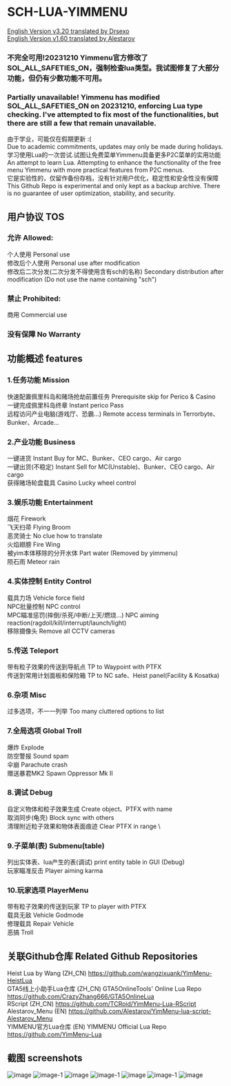 # SCH-LUA-YIMMENU
[English Version v3.20 translated by Drsexo]( https://github.com/Drsexo/English-Sch-lua/) \
[English Version v1.60 translated by Alestarov]( https://github.com/Alestarov/SCH-LUA-YIMMENU-ENG/) 
### 不完全可用!20231210 Yimmenu官方修改了SOL_ALL_SAFETIES_ON，强制检查lua类型。我试图修复了大部分功能，但仍有少数功能不可用。
### Partially unavailable! Yimmenu has modified SOL_ALL_SAFETIES_ON on 20231210, enforcing Lua type checking. I've attempted to fix most of the functionalities, but there are still a few that remain unavailable.
由于学业，可能仅在假期更新 :( \
Due to academic commitments, updates may only be made during holidays. \
学习使用Lua的一次尝试.试图让免费菜单Yimmenu具备更多P2C菜单的实用功能 \
An attempt to learn Lua. Attempting to enhance the functionality of the free menu Yimmenu with more practical features from P2C menus. \
它是实验性的，仅留作备份存档，没有针对用户优化，稳定性和安全性没有保障 \
This Github Repo is experimental and only kept as a backup archive. There is no guarantee of user optimization, stability, and security.
## 用户协议 TOS
### 允许 Allowed:
个人使用 Personal use \
修改后个人使用 Personal use after modification \
修改后二次分发(二次分发不得使用含有sch的名称) Secondary distribution after modification (Do not use the name containing "sch") 
### 禁止 Prohibited:
商用 Commercial use
### 没有保障 No Warranty
## 功能概述 features
### 1.任务功能 Mission 
快速配置佩里科岛和赌场抢劫前置任务 Prerequisite skip for Perico & Casino\
一键完成佩里科岛终章 Instant perico Pass \
远程访问产业电脑(游戏厅、恐霸...) Remote access terminals in Terrorbyte、Bunker、Arcade...
### 2.产业功能 Business 
一键进货 Instant Buy for MC、Bunker、CEO cargo、Air cargo\
一键出货(不稳定) Instant Sell for MC(Unstable)、Bunker、CEO cargo、Air cargo\
获得赌场轮盘载具 Casino Lucky wheel control
### 3.娱乐功能 Entertainment 
烟花 Firework \
飞天扫帚 Flying Broom \
恶灵骑士 No clue how to translate \
火焰翅膀 Fire Wing \
被yim本体移除的分开水体 Part water (Removed by yimmenu) \
陨石雨 Meteor rain
### 4.实体控制 Entity Control
载具力场 Vehicle force field \
NPC批量控制 NPC control \
MPC瞄准惩罚(摔倒/杀死/中断/上天/燃烧...) NPC aiming reaction(ragdoll/kill/interrupt/launch/light) \
移除摄像头 Remove all CCTV cameras
### 5.传送 Teleport 
带有粒子效果的传送到导航点 TP to Waypoint with PTFX \
传送到常用计划面板和保险箱 TP to NC safe、Heist panel(Facility & Kosatka) 
### 6.杂项 Misc 
过多选项，不一一列举 Too many cluttered options to list
### 7.全局选项 Global Troll 
爆炸 Explode \
防空警报 Sound spam \
伞崩 Parachute crash \
赠送暴君MK2 Spawn Oppressor Mk II
### 8.调试 Debug 
自定义物体和粒子效果生成 Create object、PTFX with name\
取消同步(龟壳) Block sync with others\
清理附近粒子效果和物体表面痕迹 Clear PTFX in range \
### 9.子菜单(表) Submenu(table)
列出实体表、lua产生的表(调试) print entity table in GUI (Debug)\
玩家瞄准反击 Player aiming karma
### 10.玩家选项 PlayerMenu
带有粒子效果的传送到玩家 TP to player with PTFX \
载具无敌 Vehicle Godmode \
修理载具 Repair Vehicle \
恶搞 Troll
## 关联Github仓库 Related Github Repositories
Heist Lua by Wang (ZH_CN) https://github.com/wangzixuank/YimMenu-HeistLua \
GTA5线上小助手Lua仓库 (ZH_CN) GTA5OnlineTools' Online Lua Repo https://github.com/CrazyZhang666/GTA5OnlineLua \
RScript (ZH_CN) https://github.com/TCRoid/YimMenu-Lua-RScript \
Alestarov_Menu (EN) https://github.com/Alestarov/YimMenu-lua-script-Alestarov_Menu \
YIMMENU官方Lua仓库 (EN) YIMMENU Official Lua Repo https://github.com/YimMenu-Lua
## 截图 screenshots
![image](https://github.com/sch-lda/SCH-LUA-YIMMENU/assets/54973190/13799c8b-1b06-4cde-83fd-21cb29711eea)
![image-1](https://github.com/sch-lda/SCH-LUA-YIMMENU/assets/54973190/8d7af05e-fa28-416a-b843-b390a1fb915a)
![image](https://github.com/sch-lda/SCH-LUA-YIMMENU/assets/54973190/60234ea1-4c30-4e52-9dfb-a1a2ed99a888)
![image-1](https://github.com/sch-lda/SCH-LUA-YIMMENU/assets/54973190/72737e09-d97a-479d-af5f-9958d8366837)
![image](https://github.com/sch-lda/SCH-LUA-YIMMENU/assets/54973190/0f3b950a-ede9-4f79-8a3b-0c798cbeaa3d)
![image-1](https://github.com/sch-lda/SCH-LUA-YIMMENU/assets/54973190/9ef5737b-411f-47fb-a79d-c865ae80807a)
![image](https://github.com/sch-lda/SCH-LUA-YIMMENU/assets/54973190/378f44cf-4a57-4a89-88ea-4687c79766d3)





